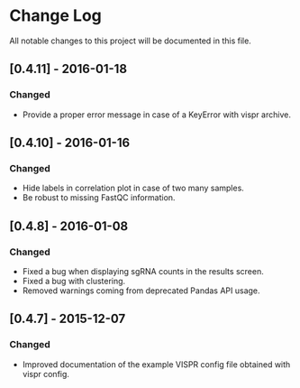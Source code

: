 # Change Log

All notable changes to this project will be documented in this file.

## [0.4.11] - 2016-01-18
### Changed
- Provide a proper error message in case of a KeyError with vispr archive.

## [0.4.10] - 2016-01-16
### Changed
- Hide labels in correlation plot in case of two many samples.
- Be robust to missing FastQC information.

## [0.4.8] - 2016-01-08
### Changed
- Fixed a bug when displaying sgRNA counts in the results screen.
- Fixed a bug with clustering.
- Removed warnings coming from deprecated Pandas API usage.

## [0.4.7] - 2015-12-07
### Changed
- Improved documentation of the example VISPR config file obtained with vispr config.
